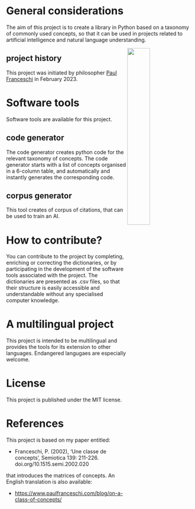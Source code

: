# General considerations
The aim of this project is to create a library in Python based on a taxonomy of commonly used concepts, so that it can be used in projects related to artificial intelligence and natural language understanding.

<img align="right" width="35%" src="https://github.com/paulfranceschi/taxonomy-of-concepts/blob/main/matrix of concepts.jpg">

## project history
This project was initiated by philosopher [Paul Franceschi](www.paulfranceschi.com) in February 2023.

# Software tools
Software tools are available for this project.

## code generator
The code generator creates python code for the relevant taxonomy of concepts. The code generator starts with a list of concepts organised in a 6-column table, and automatically and instantly generates the corresponding code.

## corpus generator
This tool creates of corpus of citations, that can be used to train an AI.

# How to contribute?
You can contribute to the project by completing, enriching or correcting the dictionaries, or by participating in the development of the software tools associated with the project. The dictionaries are presented as .csv files, so that their structure is easily accessible and understandable without any specialised computer knowledge.

# A multilingual project
This project is intended to be multilingual and provides the tools for its extension to other languages. Endangered langugaes are especially welcome.

# License
This project is published under the MIT license.

# References
This project is based on my paper entitled:
* Franceschi, P. (2002), ‘Une classe de concepts’, Semiotica 139: 211-226. doi.org/10.1515.semi.2002.020

that introduces the matrices of concepts. An English translation is also available:
* https://www.paulfranceschi.com/blog/on-a-class-of-concepts/
